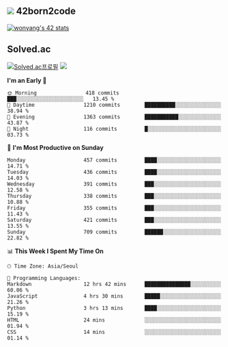 
## <img src="https://img.shields.io/badge/-000000?style=flat&logo=42&logoColor=white"> 42born2code
<!--[![wonyang's 42 stats](https://badge42.vercel.app/api/v2/cl5nhe5b6007809kydha7ht42/stats?cursusId=21&coalitionId=88)](https://profile.intra.42.fr/users/wonyang)-->

[![wonyang's 42 stats](https://badge.mediaplus.ma/starryblue/wonyang?1337Badge=off&UM6P=off)](https://github.com/oakoudad/badge42)

## Solved.ac
[![Solved.ac프로필](http://mazassumnida.wtf/api/v2/generate_badge?boj=bennyws)](https://solved.ac/bennyws)
<a href="https://solved.ac/bennyws"><img src="http://mazandi.herokuapp.com/api?handle=bennyws&theme=cold"/></a>

<!--START_SECTION:waka-->
**I'm an Early 🐤** 

```text
🌞 Morning                418 commits         ███░░░░░░░░░░░░░░░░░░░░░░   13.45 % 
🌆 Daytime                1210 commits        ██████████░░░░░░░░░░░░░░░   38.94 % 
🌃 Evening                1363 commits        ███████████░░░░░░░░░░░░░░   43.87 % 
🌙 Night                  116 commits         █░░░░░░░░░░░░░░░░░░░░░░░░   03.73 % 
```
📅 **I'm Most Productive on Sunday** 

```text
Monday                   457 commits         ████░░░░░░░░░░░░░░░░░░░░░   14.71 % 
Tuesday                  436 commits         ████░░░░░░░░░░░░░░░░░░░░░   14.03 % 
Wednesday                391 commits         ███░░░░░░░░░░░░░░░░░░░░░░   12.58 % 
Thursday                 338 commits         ███░░░░░░░░░░░░░░░░░░░░░░   10.88 % 
Friday                   355 commits         ███░░░░░░░░░░░░░░░░░░░░░░   11.43 % 
Saturday                 421 commits         ███░░░░░░░░░░░░░░░░░░░░░░   13.55 % 
Sunday                   709 commits         ██████░░░░░░░░░░░░░░░░░░░   22.82 % 
```


📊 **This Week I Spent My Time On** 

```text
🕑︎ Time Zone: Asia/Seoul

💬 Programming Languages: 
Markdown                 12 hrs 42 mins      ███████████████░░░░░░░░░░   60.06 % 
JavaScript               4 hrs 30 mins       █████░░░░░░░░░░░░░░░░░░░░   21.26 % 
Python                   3 hrs 13 mins       ████░░░░░░░░░░░░░░░░░░░░░   15.19 % 
HTML                     24 mins             ░░░░░░░░░░░░░░░░░░░░░░░░░   01.94 % 
CSS                      14 mins             ░░░░░░░░░░░░░░░░░░░░░░░░░   01.14 % 
```


<!--END_SECTION:waka-->
